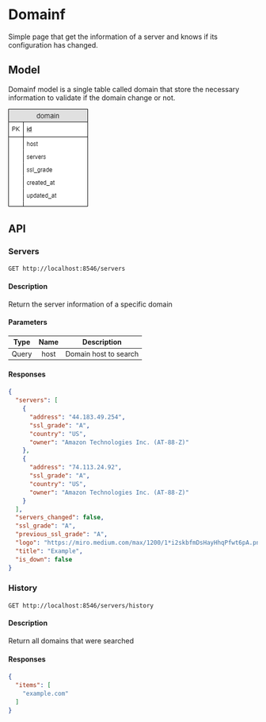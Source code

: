 # Domainf #
Simple page that get the information of a server and knows if its configuration has changed.

## Model
Domainf model is a single table called domain that store the necessary information to validate 
if the domain change or not. 

![database-model](./web/assets/img/domainf_models.png)

## API ##
### Servers ###
```
GET http://localhost:8546/servers
```
#### Description ####
Return the server information of a specific domain

#### Parameters ####
| Type          | Name          | Description           |
| ------------- |:-------------:|:---------------------:|
| Query         | host          | Domain host to search |

#### Responses ####
```json
{
  "servers": [
    {
      "address": "44.183.49.254",
      "ssl_grade": "A",
      "country": "US",
      "owner": "Amazon Technologies Inc. (AT-88-Z)"
    },
    {
      "address": "74.113.24.92",
      "ssl_grade": "A",
      "country": "US",
      "owner": "Amazon Technologies Inc. (AT-88-Z)"
    }
  ],
  "servers_changed": false,
  "ssl_grade": "A",
  "previous_ssl_grade": "A",
  "logo": "https://miro.medium.com/max/1200/1*i2skbfmDsHayHhqPfwt6pA.png",
  "title": "Example",
  "is_down": false
}
```
### History ###
```
GET http://localhost:8546/servers/history
```
#### Description ####
Return all domains that were searched

#### Responses ####

```json
{
  "items": [
    "example.com"
  ]
}
```
